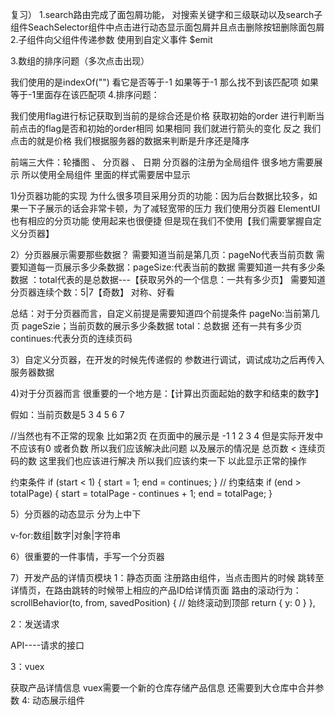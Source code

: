 复习）
1.search路由完成了面包屑功能，
对搜索关键字和三级联动以及search子组件SeachSelector组件中点击进行动态显示面包屑并且点击删除按钮删除面包屑
2.子组件向父组件传递参数 使用到自定义事件 $emit 

3.数组的排序问题（多次点击出现）

我们使用的是indexOf("") 看它是否等于-1 如果等于-1 那么找不到该匹配项 如果等于-1里面存在该匹配项
4.排序问题：

我们使用flag进行标记获取到当前的是综合还是价格 获取初始的order 进行判断当前点击的flag是否和初始的order相同 如果相同 我们就进行箭头的变化  反之 我们点击的就是价格 我们根据服务器的数据来判断是升序还是降序

前端三大件：轮播图 、 分页器 、 日期
分页器的注册为全局组件 很多地方需要展示 所以使用全局组件 里面的样式需要居中显示

1)分页器功能的实现
为什么很多项目采用分页的功能：因为后台数据比较多，如果一下子展示的话会非常卡顿，为了减轻宽带的压力 我们使用分页器
ElementUI也有相应的分页功能 使用起来也很便捷 但是现在我们不使用【我们需要掌握自定义分页器】

2）分页器展示需要那些数据？
需要知道当前是第几页：pageNo代表当前页数
需要知道每一页展示多少条数据：pageSize:代表当前的数据
需要知道一共有多少条数据 ：total代表的是总数据---【获取另外的一个信息：一共有多少页】
需要知道分页器连续个数：5|7【奇数】 对称、好看

总结：对于分页器而言，自定义前提是需要知道四个前提条件
pageNo:当前第几页
pageSzie；当前页数的展示多少条数据
total：总数据 还有一共有多少页
continues:代表分页的连续页码

3）自定义分页器，在开发的时候先传递假的 参数进行调试，调试成功之后再传入服务器数据

4)对于分页器而言 很重要的一个地方是：【计算出页面起始的数字和结束的数字】

假如：当前页数是5
3 4 5 6 7

//当然也有不正常的现象 比如第2页 在页面中的展示是 -1 1 2 3 4  但是实际开发中不应该有0 或者负数 所以我们应该解决此问题 以及展示的情况是 总页数 < 连续页码的数 这里我们也应该进行解决 所以我们应该约束一下 以此显示正常的操作

约束条件
   if (start < 1) {
          start = 1;
          end = continues;
        }
        // 约束结束
        if (end > totalPage) {
          start = totalPage - continues + 1;
          end = totalPage;
        }


5）分页器的动态显示 分为上中下

v-for:数组|数字|对象|字符串


6）很重要的一件事情，手写一个分页器


7）开发产品的详情页模块
1：静态页面
  注册路由组件，当点击图片的时候 跳转至详情页，在路由跳转的时候带上相应的产品ID给详情页面
  路由的滚动行为：
    scrollBehavior(to, from, savedPosition) {
    // 始终滚动到顶部
    return { y: 0 }
  },
 
2：发送请求

  API----请求的接口

3：vuex

  获取产品详情信息
  vuex需要一个新的仓库存储产品信息
  还需要到大仓库中合并参数
4: 动态展示组件



